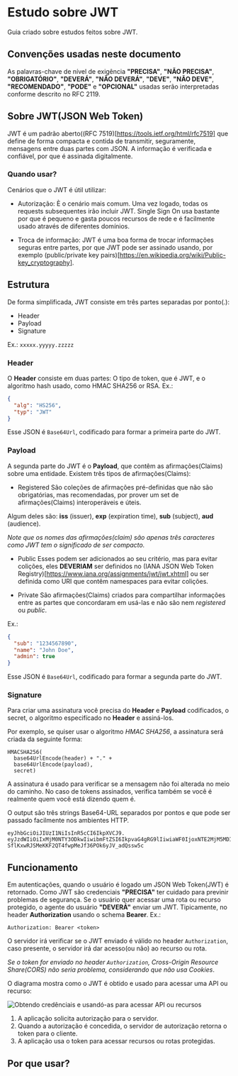 # Estudo sobre JWT
Guia criado sobre estudos feitos sobre JWT.

## Convenções usadas neste documento
As palavras-chave de nível de exigência **"PRECISA"**, **"NÃO PRECISA"**, **"OBRIGATÓRIO"**, **"DEVERÁ"**, **"NÃO DEVERÁ"**, **"DEVE"**, **"NÃO DEVE"**, **"RECOMENDADO"**, **"PODE"** e **"OPCIONAL"** usadas serão interpretadas conforme descrito no RFC 2119.

## Sobre JWT(JSON Web Token)
JWT é um padrão aberto((RFC 7519)[https://tools.ietf.org/html/rfc7519] que define de forma compacta e contida de transmitir, seguramente, mensagens entre duas partes com JSON. A informação é verificada e confiável, por que é assinada digitalmente.

### Quando usar?
Cenários que o JWT é útil utilizar:
- Autorização:
È o cenário mais comum. Uma vez logado, todas os requests subsequentes irão incluir JWT. Single Sign On usa bastante por que é pequeno e gasta poucos recursos de rede e é facilmente usado através de diferentes domínios.

- Troca de informação:
JWT é uma boa forma de trocar informações seguras entre partes, por que JWT pode ser assinado usando, por exemplo (public/private key pairs)[https://en.wikipedia.org/wiki/Public-key_cryptography].

## Estrutura 
De forma simplificada, JWT consiste em três partes separadas por ponto(.):
- Header
- Payload
- Signature

Ex.: `xxxxx.yyyyy.zzzzz`

### Header
O **Header** consiste em duas partes: O tipo de token, que é JWT, e o algoritmo hash usado, como HMAC SHA256 or RSA.
Ex.:
```json
{
  "alg": "HS256",
  "typ": "JWT"
}
```
Esse JSON é `Base64Url`, codificado para formar a primeira parte do JWT.

### Payload
A segunda parte do JWT é o **Payload**, que contêm as afirmações(Claims) sobre uma entidade. Existem três tipos de afirmações(Claims): 

- Registered
São coleções de afirmações pré-definidas que não são obrigatórias, mas recomendadas, por prover um set de afirmações(Claims) interoperáveis e úteis.

Algum deles são: **iss** (issuer), **exp** (expiration time), **sub** (subject), **aud** (audience).

_Note que os nomes das afirmações(claim) são apenas três caracteres como JWT tem o significado de ser compacto._

- Public
Esses podem ser adicionados ao seu critério, mas para evitar colições, eles **DEVERIAM** ser definidos no (IANA JSON Web Token Registry)[https://www.iana.org/assignments/jwt/jwt.xhtml] ou ser definida como URI que contêm namespaces para evitar colições.

- Private 
São afirmações(Claims) criados para compartilhar informações entre as partes que concordaram em usá-las e não são nem _registered_ ou _public_.

Ex.: 
```json
{
  "sub": "1234567890",
  "name": "John Doe",
  "admin": true
}
```
Esse JSON é `Base64Url`, codificado para formar a segunda parte do JWT.

### Signature
Para criar uma assinatura você precisa do **Header** e **Payload** codificados, o secret, o algoritmo especifícado no **Header** e assiná-los.

Por exemplo, se quiser usar o algoritmo _HMAC SHA256_, a assinatura será criada da seguinte forma:
```
HMACSHA256(
  base64UrlEncode(header) + "." +
  base64UrlEncode(payload),
  secret)
```

A assinatura é usado para verificar se a mensagem não foi alterada no meio do caminho. No caso de tokens assinados, verifica também se vocẽ é realmente quem você está dizendo quem é.

O output são três strings Base64-URL separados por pontos e que pode ser passado facilmente nos ambientes HTTP.

```
eyJhbGciOiJIUzI1NiIsInR5cCI6IkpXVCJ9.
eyJzdWIiOiIxMjM0NTY3ODkwIiwibmFtZSI6IkpvaG4gRG9lIiwiaWF0IjoxNTE2MjM5MDIyfQ.
SflKxwRJSMeKKF2QT4fwpMeJf36POk6yJV_adQssw5c
```

## Funcionamento
Em autenticações, quando o usuário é logado um JSON Web Token(JWT) é retornado. Como JWT são credenciais **"PRECISA"** ter cuidado para previnir problemas de segurança. Se o usuário quer acessar uma rota ou recurso protegido, o agente do usuário **"DEVERÁ"** enviar um JWT. Tipicamente, no header **Authorization** usando o schema **Bearer**. Ex.:

`Authorization: Bearer <token>`

O servidor irá verificar se o JWT enviado é válido no header `Authorization`, caso presente, o servidor irá dar acesso(ou não) ao recurso ou rota.

_Se o token for enviado no header `Authorization`, Cross-Origin Resource Share(CORS) não seria problema, considerando que não usa Cookies_.

O diagrama mostra como o JWT é obtido e usado para acessar uma API ou recurso:

![Obtendo credênciais e usandó-as para acessar API ou recursos](https://cdn2.auth0.com/docs/media/articles/api-auth/client-credentials-grant.png)

1. A aplicação solicita autorização para o servidor.
2. Quando a autorização é concedida, o servidor de autorização retorna o token para o cliente.
3. A aplicação usa o token para acessar recursos ou rotas protegidas.

## Por que usar?